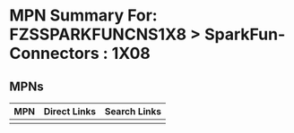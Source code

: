 



# MPN Summary For: FZSSPARKFUNCNS1X8 > SparkFun-Connectors : 1X08

## MPNs
  

|MPN|Direct Links|Search Links|
| :--- | :--- | :--- |
||||

